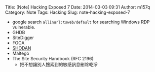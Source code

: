 Title: [Note] Hacking Exposed 7
Date: 2014-03-03 09:31
Author: m157q
Category: Note
Tags: Hacking
Slug: note-hacking-exposed-7

+ google search `allinurl:tsweb/default` for searching Windows RDP vulnerable.  
+ GHDB  
+ SiteDigger  
+ FOCA  
+ [SHODAN](www.shodanhq.com)  
+ Maltego  
+ The Site Security Handbook (RFC 2196)  
    + 把不想讓別人搜索到的敏感訊息刪除乾淨  
      